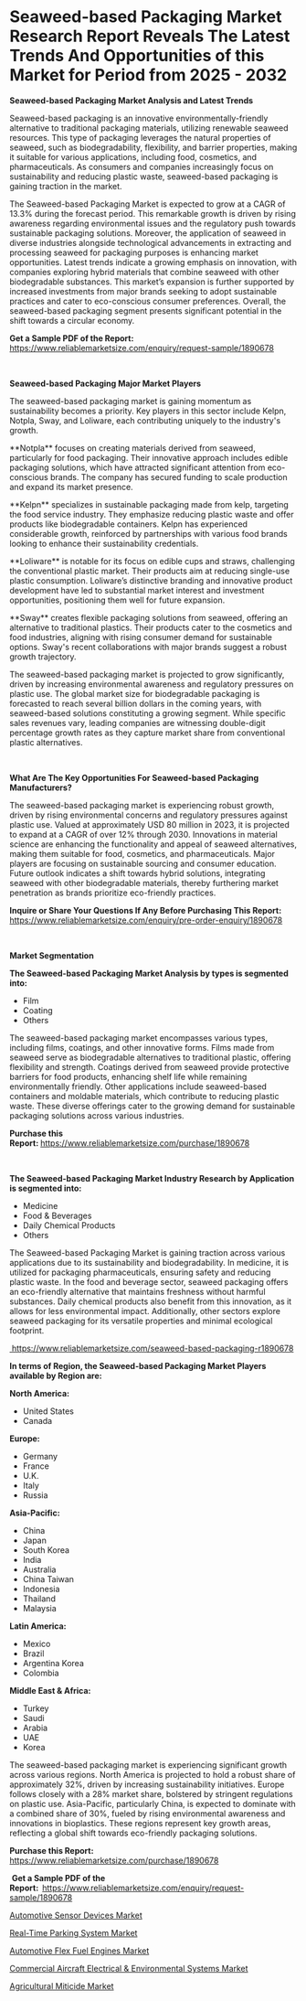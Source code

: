<p><h1>Seaweed-based Packaging Market Research Report Reveals The Latest Trends And Opportunities of this Market for Period from 2025 - 2032</h1></p><p><strong>Seaweed-based Packaging Market Analysis and Latest Trends</strong></p>
<p><p>Seaweed-based packaging is an innovative environmentally-friendly alternative to traditional packaging materials, utilizing renewable seaweed resources. This type of packaging leverages the natural properties of seaweed, such as biodegradability, flexibility, and barrier properties, making it suitable for various applications, including food, cosmetics, and pharmaceuticals. As consumers and companies increasingly focus on sustainability and reducing plastic waste, seaweed-based packaging is gaining traction in the market.</p><p>The Seaweed-based Packaging Market is expected to grow at a CAGR of 13.3% during the forecast period. This remarkable growth is driven by rising awareness regarding environmental issues and the regulatory push towards sustainable packaging solutions. Moreover, the application of seaweed in diverse industries alongside technological advancements in extracting and processing seaweed for packaging purposes is enhancing market opportunities. Latest trends indicate a growing emphasis on innovation, with companies exploring hybrid materials that combine seaweed with other biodegradable substances. This market’s expansion is further supported by increased investments from major brands seeking to adopt sustainable practices and cater to eco-conscious consumer preferences. Overall, the seaweed-based packaging segment presents significant potential in the shift towards a circular economy.</p></p>
<p><strong>Get a Sample PDF of the Report:&nbsp;</strong> <a href="https://www.reliablemarketsize.com/enquiry/request-sample/1890678?utm_campaign=2218&utm_medium=2&utm_source=Github&utm_content=ia&utm_term=04022025&utm_id=seaweed-based-packaging">https://www.reliablemarketsize.com/enquiry/request-sample/1890678</a></p>
<p>&nbsp;</p>
<p><strong>Seaweed-based Packaging Major Market Players</strong></p>
<p><p>The seaweed-based packaging market is gaining momentum as sustainability becomes a priority. Key players in this sector include Kelpn, Notpla, Sway, and Loliware, each contributing uniquely to the industry's growth.</p><p>**Notpla** focuses on creating materials derived from seaweed, particularly for food packaging. Their innovative approach includes edible packaging solutions, which have attracted significant attention from eco-conscious brands. The company has secured funding to scale production and expand its market presence.</p><p>**Kelpn** specializes in sustainable packaging made from kelp, targeting the food service industry. They emphasize reducing plastic waste and offer products like biodegradable containers. Kelpn has experienced considerable growth, reinforced by partnerships with various food brands looking to enhance their sustainability credentials.</p><p>**Loliware** is notable for its focus on edible cups and straws, challenging the conventional plastic market. Their products aim at reducing single-use plastic consumption. Loliware’s distinctive branding and innovative product development have led to substantial market interest and investment opportunities, positioning them well for future expansion.</p><p>**Sway** creates flexible packaging solutions from seaweed, offering an alternative to traditional plastics. Their products cater to the cosmetics and food industries, aligning with rising consumer demand for sustainable options. Sway's recent collaborations with major brands suggest a robust growth trajectory.</p><p>The seaweed-based packaging market is projected to grow significantly, driven by increasing environmental awareness and regulatory pressures on plastic use. The global market size for biodegradable packaging is forecasted to reach several billion dollars in the coming years, with seaweed-based solutions constituting a growing segment. While specific sales revenues vary, leading companies are witnessing double-digit percentage growth rates as they capture market share from conventional plastic alternatives.</p></p>
<p>&nbsp;</p>
<p><strong>What Are The Key Opportunities For Seaweed-based Packaging Manufacturers?</strong></p>
<p><p>The seaweed-based packaging market is experiencing robust growth, driven by rising environmental concerns and regulatory pressures against plastic use. Valued at approximately USD 80 million in 2023, it is projected to expand at a CAGR of over 12% through 2030. Innovations in material science are enhancing the functionality and appeal of seaweed alternatives, making them suitable for food, cosmetics, and pharmaceuticals. Major players are focusing on sustainable sourcing and consumer education. Future outlook indicates a shift towards hybrid solutions, integrating seaweed with other biodegradable materials, thereby furthering market penetration as brands prioritize eco-friendly practices.</p></p>
<p><strong>Inquire or Share Your Questions If Any Before Purchasing This Report:</strong> <a href="https://www.reliablemarketsize.com/enquiry/pre-order-enquiry/1890678?utm_campaign=2218&utm_medium=2&utm_source=Github&utm_content=ia&utm_term=04022025&utm_id=seaweed-based-packaging">https://www.reliablemarketsize.com/enquiry/pre-order-enquiry/1890678</a></p>
<p>&nbsp;</p>
<p><strong>Market Segmentation</strong></p>
<p><strong>The Seaweed-based Packaging Market Analysis by types is segmented into:</strong></p>
<p><ul><li>Film</li><li>Coating</li><li>Others</li></ul></p>
<p><p>The seaweed-based packaging market encompasses various types, including films, coatings, and other innovative forms. Films made from seaweed serve as biodegradable alternatives to traditional plastic, offering flexibility and strength. Coatings derived from seaweed provide protective barriers for food products, enhancing shelf life while remaining environmentally friendly. Other applications include seaweed-based containers and moldable materials, which contribute to reducing plastic waste. These diverse offerings cater to the growing demand for sustainable packaging solutions across various industries.</p></p>
<p><strong>Purchase this Report:&nbsp;</strong><a href="https://www.reliablemarketsize.com/purchase/1890678?utm_campaign=2218&utm_medium=2&utm_source=Github&utm_content=ia&utm_term=04022025&utm_id=seaweed-based-packaging">https://www.reliablemarketsize.com/purchase/1890678</a></p>
<p>&nbsp;</p>
<p><strong>The Seaweed-based Packaging Market Industry Research by Application is segmented into:</strong></p>
<p><ul><li>Medicine</li><li>Food & Beverages</li><li>Daily Chemical Products</li><li>Others</li></ul></p>
<p><p>The Seaweed-based Packaging Market is gaining traction across various applications due to its sustainability and biodegradability. In medicine, it is utilized for packaging pharmaceuticals, ensuring safety and reducing plastic waste. In the food and beverage sector, seaweed packaging offers an eco-friendly alternative that maintains freshness without harmful substances. Daily chemical products also benefit from this innovation, as it allows for less environmental impact. Additionally, other sectors explore seaweed packaging for its versatile properties and minimal ecological footprint.</p></p>
<p><a href="https://www.reliablemarketsize.com/seaweed-based-packaging-r1890678?utm_campaign=2218&utm_medium=2&utm_source=Github&utm_content=ia&utm_term=04022025&utm_id=seaweed-based-packaging">&nbsp;https://www.reliablemarketsize.com/seaweed-based-packaging-r1890678</a></p>
<p><strong>In terms of Region, the Seaweed-based Packaging Market Players available by Region are:</strong></p>
<p>
    <p> <strong> North America: </strong>
        <ul>
            <li>United States</li>
            <li>Canada</li>
        </ul>
        </p> 
    <p> <strong> Europe: </strong>
        <ul>
            <li>Germany</li>
            <li>France</li>
            <li>U.K.</li>
            <li>Italy</li>
            <li>Russia</li>
        </ul>
        </p> 
    <p> <strong> Asia-Pacific: </strong>
        <ul>
            <li>China</li>
            <li>Japan</li>
            <li>South Korea</li>
            <li>India</li>
            <li>Australia</li>
            <li>China Taiwan</li>
            <li>Indonesia</li>
            <li>Thailand</li>
            <li>Malaysia</li>
        </ul>
        </p> 
    <p> <strong> Latin America: </strong>
        <ul>
            <li>Mexico</li>
            <li>Brazil</li>
            <li>Argentina Korea</li>
            <li>Colombia</li>
        </ul>
        </p> 
    <p> <strong> Middle East & Africa: </strong>
        <ul>
            <li>Turkey</li>
            <li>Saudi</li>
            <li>Arabia</li>
            <li>UAE</li>
            <li>Korea</li>
        </ul>
    </p>
    </p>
<p><p>The seaweed-based packaging market is experiencing significant growth across various regions. North America is projected to hold a robust share of approximately 32%, driven by increasing sustainability initiatives. Europe follows closely with a 28% market share, bolstered by stringent regulations on plastic use. Asia-Pacific, particularly China, is expected to dominate with a combined share of 30%, fueled by rising environmental awareness and innovations in bioplastics. These regions represent key growth areas, reflecting a global shift towards eco-friendly packaging solutions.</p></p>
<p><strong>Purchase this Report: </strong><a href="https://www.reliablemarketsize.com/purchase/1890678?utm_campaign=2218&utm_medium=2&utm_source=Github&utm_content=ia&utm_term=04022025&utm_id=seaweed-based-packaging">https://www.reliablemarketsize.com/purchase/1890678</a></p>
<p>&nbsp;<strong>Get a Sample PDF of the Report:&nbsp;&nbsp;</strong><a href="https://www.reliablemarketsize.com/enquiry/request-sample/1890678?utm_campaign=2218&utm_medium=2&utm_source=Github&utm_content=ia&utm_term=04022025&utm_id=seaweed-based-packaging">https://www.reliablemarketsize.com/enquiry/request-sample/1890678</a></p>
<p><strong></strong></p>
<p><p><a href="https://www.linkedin.com/pulse/automotive-sensor-devices-market-report-creating-business-g37dc?utm_campaign=2218&utm_medium=2&utm_source=Github&utm_content=ia&utm_term=04022025&utm_id=seaweed-based-packaging">Automotive Sensor Devices Market</a></p><p><a href="https://www.linkedin.com/pulse/surfing-real-time-parking-system-wave-riding-market-currents-3szzf?utm_campaign=2218&utm_medium=2&utm_source=Github&utm_content=ia&utm_term=04022025&utm_id=seaweed-based-packaging">Real-Time Parking System Market</a></p><p><a href="https://www.linkedin.com/pulse/comprehensive-automotive-flex-fuel-engines-market-forecast-uf34c?utm_campaign=2218&utm_medium=2&utm_source=Github&utm_content=ia&utm_term=04022025&utm_id=seaweed-based-packaging">Automotive Flex Fuel Engines Market</a></p><p><a href="https://www.linkedin.com/pulse/commercial-aircraft-electrical-environmental-systems-market-5riyf?utm_campaign=2218&utm_medium=2&utm_source=Github&utm_content=ia&utm_term=04022025&utm_id=seaweed-based-packaging">Commercial Aircraft Electrical & Environmental Systems Market</a></p><p><a href="https://www.linkedin.com/pulse/detailed-analysis-size-dynamics-expected-development-agricultural-fo33e?utm_campaign=2218&utm_medium=2&utm_source=Github&utm_content=ia&utm_term=04022025&utm_id=seaweed-based-packaging">Agricultural Miticide Market</a></p></p>